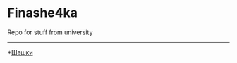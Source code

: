 # Finashe4ka
Repo for stuff from university 
***
*[Шашки](https://github.com/immortalBan/Finashe4ka/tree/master/%D0%BF%D1%80%D0%B0%D0%BA%D1%82%D0%B8%D0%BA%D0%B0%205%20%D0%B7%D0%B0%D1%89%D0%B8%D1%82%D0%B0 "ня")
